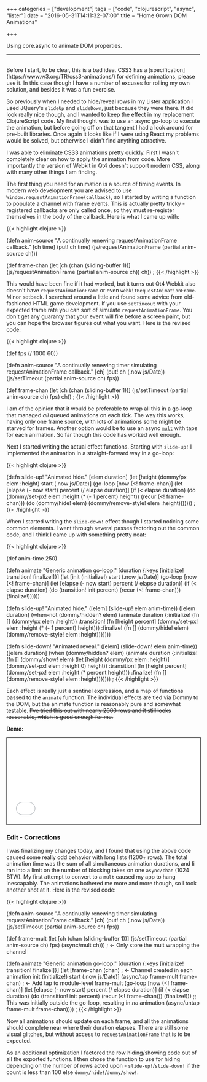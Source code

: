 +++
categories = ["development"]
tags = ["code", "clojurescript", "async", "lister"]
date = "2016-05-31T14:11:32-07:00"
title = "Home Grown DOM Animations"

+++

Using core.async to animate DOM properties.
<!--more-->
<hr/><br/>
Before I start, to be clear, this is a bad idea. CSS3 has a
[specification](https://www.w3.org/TR/css3-animations/) for defining
animations, please use it. In this case though I have a number of excuses for
rolling my own solution, and besides it was a fun exercise.

So previously when I needed to hide/reveal rows in my Lister application I used
JQuery's `slideUp` and `slideDown`, just because they were there. It did look
really nice though, and I wanted to keep the effect in my replacement
ClojureScript code. My first thought was to use an async go-loop to execute the
animation, but before going off on that tangent I had a look around for
pre-built libraries. Once again it looks like if I were using React my problems
would be solved, but otherwise I didn't find anything attractive.

I was able to eliminate CSS3 animations pretty quickly. First I wasn't
completely clear on how to apply the animation from code. More importantly the
version of Webkit in Qt4 doesn't support modern CSS, along with many other
things I am finding.

The first thing you need for animation is a source of timing events. In modern
web development you are advised to use `Window.requestAnimationFrame(callback)`,
so I started by writing a function to populate a channel with frame events. This
is actually pretty tricky - registered callbacks are only called once, so they
must re-register themselves in the body of the callback.
Here is what I came up with:

{{< highlight clojure >}}

(defn anim-source
  "A continually renewing requestAnimationFrame callback."
  [ch time]
  (put! ch time)
  (js/requestAnimationFrame (partial anim-source ch)))

(def frame-chan (let [ch (chan (sliding-buffer 1))]
                  (js/requestAnimationFrame (partial anim-source ch))
                  ch))
;
{{< /highlight >}}

This would have been fine if it had worked, but it turns out Qt4 Webkit also
doesn't have `requestAnimationFrame` or even `webkitRequestAnimationFrame`.
Minor setback. I searched around a little and found some advice from
old-fashioned HTML game development. If you use `setTimeout` with your expected
frame rate you can sort of simulate `requestAnimationFrame`. You don't get any
guaranty that your event will fire before a screen paint, but you can hope the
browser figures out what you want. Here is the revised code:

{{< highlight clojure >}}

(def fps (/ 1000 60))

(defn anim-source
  "A continually renewing timer simulating requestAnimationFrame callback."
  [ch]
  (put! ch (.now js/Date))
  (js/setTimeout (partial anim-source ch) fps))

(def frame-chan (let [ch (chan (sliding-buffer 1))]
                  (js/setTimeout (partial anim-source ch) fps)
                  ch))
;
{{< /highlight >}}

I am of the opinion that it would be preferable to wrap all this in a go-loop
that managed *all* queued animations on each tick. The way this works, having
only one frame source, with lots of animations some might be starved for
frames. Another option would be to use an async
[`mult`](https://clojuredocs.org/clojure.core.async/mult) with taps for each
animation. So far though this code has worked well enough.

Next I started writing the actual effect functions. Starting with `slide-up!` I
implemented the animation in a straight-forward way in a go-loop:

{{< highlight clojure >}}

(defn slide-up!
  "Animated hide."
  [elem duration]
  (let [height (dommy/px elem :height)
        start (.now js/Date)]
    (go-loop [now (<! frame-chan)]
      (let [elapse (- now start)
            percent (/ elapse duration)]
        (if (< elapse duration)
          (do (dommy/set-px! elem :height (* (- 1 percent) height))
              (recur (<! frame-chan)))
          (do (dommy/hide! elem)
              (dommy/remove-style! elem :height)))))))
;
{{< /highlight >}}

When I started writing the `slide-down!` effect though I started noticing some
common elements. I went through several passes factoring out the common code,
and I think I came up with something pretty neat:

{{< highlight clojure >}}

(def anim-time 250)

(defn animate
  "Generic animation go-loop."
  [duration {:keys [initialize! transition! finalize!]}]
  (let [init (initialize!)
        start (.now js/Date)]
    (go-loop [now (<! frame-chan)]
      (let [elapse (- now start)
            percent (/ elapse duration)]
        (if (< elapse duration)
          (do (transition! init percent)
              (recur (<! frame-chan)))
          (finalize!))))))

(defn slide-up!
  "Animated hide."
  ([elem] (slide-up! elem anim-time))
  ([elem duration]
   (when-not (dommy/hidden? elem)
     (animate duration
              {:initialize! (fn [] (dommy/px elem :height))
               :transition! (fn [height percent]
                              (dommy/set-px! elem :height
                                             (* (- 1 percent) height)))
               :finalize! (fn []
                            (dommy/hide! elem)
                            (dommy/remove-style! elem :height))}))))

(defn slide-down!
  "Animated reveal."
  ([elem] (slide-down! elem anim-time))
  ([elem duration]
   (when (dommy/hidden? elem)
     (animate duration
              {:initialize! (fn []
                              (dommy/show! elem)
                              (let [height (dommy/px elem :height)]
                                (dommy/set-px! elem :height 0)
                                height))
               :transition! (fn [height percent]
                              (dommy/set-px! elem :height (* percent height)))
               :finalize! (fn [] (dommy/remove-style! elem :height))}))))
;
{{< /highlight >}}

Each effect is really just a sentinel expression, and a map of functions passed
to the `animate` function. The individual effects are tied via Dommy to the DOM,
but the animate function is reasonably pure and somewhat testable. ~~I've tried
this out with nearly 2000 rows and it still looks reasonable, which is good
enough for me.~~

**Demo:**
<iframe src="/async_DOM_animation/index.html"
        width="100%" height="225px" style="border: 1px solid black"></iframe>

<br/>

### Edit - Corrections

I was finalizing my changes today, and I found that using the above code caused
some really odd behavior with long lists (1200+ rows). The total animation time
was the sum of all simultaneous animation durations, and Ii ran into a limit on
the number of blocking takes on one `async/chan` (1024 BTW). My first attempt to
convert to a `mult` caused my app to hang inescapably. The animations bothered
me more and more though, so I took another shot at it. Here is the revised code:

{{< highlight clojure >}}

(defn anim-source
  "A continually renewing timer simulating requestAnimationFrame callback."
  [ch]
  (put! ch (.now js/Date))
  (js/setTimeout (partial anim-source ch) fps))

(def frame-mult (let [ch (chan (sliding-buffer 1))]
                  (js/setTimeout (partial anim-source ch) fps)
                  (async/mult ch))) ; <- Only store the mult wrapping the channel

(defn animate
  "Generic animation go-loop."
  [duration {:keys [initialize! transition! finalize!]}]
  (let [frame-chan (chan) ; <- Channel created in each animation
        init (initialize!)
        start (.now js/Date)]
    (async/tap frame-mult frame-chan) ; <- Add tap to module-level frame-mult
    (go-loop [now (<! frame-chan)]
      (let [elapse (- now start)
            percent (/ elapse duration)]
        (if (< elapse duration)
          (do (transition! init percent)
              (recur (<! frame-chan)))
          (finalize!)))
      ;; This was initially outside the go-loop, resulting in *no* animation
      (async/untap frame-mult frame-chan))))
;
{{< /highlight >}}

Now all animations should update on each frame, and all the animations should
complete near where their duration elapses. There are still some visual
glitches, but without access to `requestAnimationFrame` that is to be expected.

As an additional optimization I factored the row hiding/showing code out of all
the exported functions. I then chose the function to use for hiding depending on
the number of rows acted upon - `slide-up!`/`slide-down!` if the count is less
than 100 else `dommy/hide!`/`dommy/show!`.